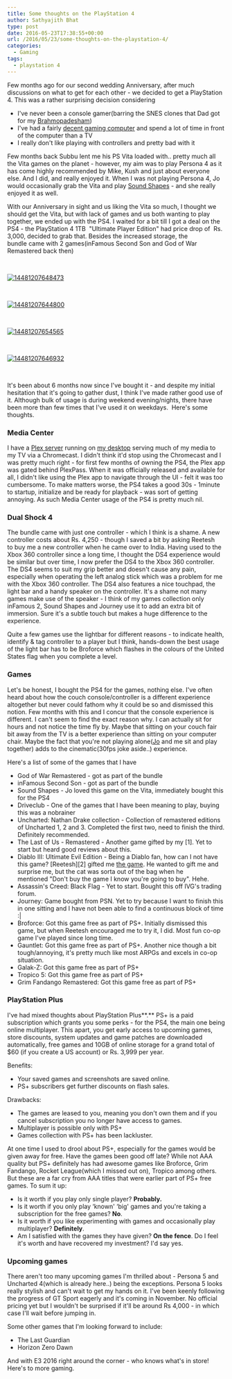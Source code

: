 ```yaml
---
title: Some thoughts on the PlayStation 4
author: Sathyajith Bhat
type: post
date: 2016-05-23T17:38:55+00:00
url: /2016/05/23/some-thoughts-on-the-playstation-4/
categories:
  - Gaming
tags:
  - playstation 4
---
```


Few months ago for our second wedding Anniversary, after much discussions on what to get for each other - we decided to get a PlayStation 4. This was a rather surprising decision considering

- I've never been a console gamer(barring the SNES clones that Dad got for my <a href="https://en.wikipedia.org/wiki/Upanayana" target="_blank">Brahmopadesham</a>)
- I've had a fairly <a href="https://sathyabh.at/2013/08/01/hellforge-my-desktop-after-a-long-time/" target="_blank">decent gaming computer</a> and spend a lot of time in front of the computer than a TV
- I really don't like playing with controllers and pretty bad with it

Few months back Subbu lent me his PS Vita loaded with.. pretty much all the Vita games on the planet - however, my aim was to play Persona 4 as it has come highly recommended by Mike, Kush and just about everyone else. And I did, and really enjoyed it. When I was not playing Persona 4, Jo would occasionally grab the Vita and play <a href="https://www.youtube.com/watch?v=mwZtt4Q9CxY" target="_blank">Sound Shapes</a> - and she really enjoyed it as well.

With our Anniversary in sight and us liking the Vita so much, I thought we should get the Vita, but with lack of games and us both wanting to play together, we ended up with the PS4. I waited for a bit till I got a deal on the PS4 - the PlayStation 4 1TB  "Ultimate Player Edition" had price drop of  Rs. 3,000, decided to grab that. Besides the increased storage, the bundle came with 2 games(inFamous Second Son and God of War Remastered back then)

&nbsp;

<a href="https://i.sathyabh.at/ss/2016/04/14481207648473.jpg" rel="attachment wp-att-1389"><img class="aligncenter size-full wp-image-1389" src="https://i.sathyabh.at/ss/2016/04/14481207648473.jpg" alt="14481207648473"   /></a>

&nbsp;

<a href="https://i.sathyabh.at/ss/2016/04/14481207644800.jpg" rel="attachment wp-att-1390"><img class="aligncenter size-medium wp-image-1390" src="https://i.sathyabh.at/ss/2016/04/14481207644800.jpg" alt="14481207644800"   /></a>

&nbsp;

<a href="https://i.sathyabh.at/ss/2016/04/14481207654565.jpg" rel="attachment wp-att-1391"><img class="aligncenter size-medium wp-image-1391" src="https://i.sathyabh.at/ss/2016/04/14481207654565.jpg" alt="14481207654565"   /></a>

&nbsp;

<a href="https://i.sathyabh.at/ss/2016/04/14481207646932.jpg" rel="attachment wp-att-1392"><img class="aligncenter size-medium wp-image-1392" src="https://i.sathyabh.at/ss/2016/04/14481207646932.jpg" alt="14481207646932"   /></a>

&nbsp;

It's been about 6 months now since I've bought it - and despite my initial hesitation that it's going to gather dust, I think I've made rather good use of it. Although bulk of usage is during weekend evening/nights, there have been more than few times that I've used it on weekdays.  Here's some thoughts.

### Media Center

I have a <a href="https://plex.tv/" target="_blank">Plex server</a> running on <a href="https://sathyabh.at/2013/08/01/hellforge-my-desktop-after-a-long-time/" target="_blank">my desktop</a> serving much of my media to my TV via a Chromecast. I didn't think it'd stop using the Chromecast and I was pretty much right - for first few months of owning the PS4, the Plex app was gated behind PlexPass. When it was officially released and available for all, I didn't like using the Plex app to navigate through the UI - felt it was too cumbersome. To make matters worse, the PS4 takes a good 30s - 1minute to startup, initialize and be ready for playback - was sort of getting annoying. As such Media Center usage of the PS4 is pretty much nil.

### Dual Shock 4

The bundle came with just one controller - which I think is a shame. A new controller costs about Rs. 4,250 - though I saved a bit by asking Reetesh to buy me a new controller when he came over to India. Having used to the Xbox 360 controller since a long time, I thought the DS4 experience would be similar but over time, I now prefer the DS4 to the Xbox 360 controller. The DS4 seems to suit my grip better and doesn't cause any pain, especially when operating the left analog stick which was a problem for me with the Xbox 360 controller. The DS4 also features a nice touchpad, the light bar and a handy speaker on the controller. It's a shame not many games make use of the speaker - I think of my games collection only inFamous 2, Sound Shapes and Journey use it to add an extra bit of immersion. Sure it's a subtle touch but makes a huge difference to the experience.

Quite a few games use the lightbar for different reasons - to indicate health, identify & tag controller to a player but I think, hands-down the best usage of the light bar has to be Broforce which flashes in the colours of the United States flag when you complete a level.

### Games

Let's be honest, I bought the PS4 for the games, nothing else. I've often heard about how the couch console/controller is a different experience altogether but never could fathom why it could be so and dismissed this notion. Few months with this and I concur that the console experience is different. I can't seem to find the exact reason why. I can actually sit for hours and not notice the time fly by. Maybe that sitting on your couch fair bit away from the TV is a better experience than sitting on your computer chair. Maybe the fact that you're not playing alone(<a href="https://twitter.com/joshenoy" target="_blank">Jo</a> and me sit and play together) adds to the cinematic(30fps joke aside..) experience.

Here's a list of some of the games that I have

- God of War Remastered - got as part of the bundle
- inFamous Second Son - got as part of the bundle
- Sound Shapes - Jo loved this game on the Vita, immediately bought this for the PS4
- Driveclub - One of the games that I have been meaning to play, buying this was a nobrainer
- Uncharted: Nathan Drake collection - Collection of remastered editions of Uncharted 1, 2 and 3. Completed the first two, need to finish the third. Definitely recommended.
- The Last of Us - Remastered - Another game gifted by my [1]. Yet to start but heard good reviews about this.
- Diablo III: Ultimate Evil Edition - Being a Diablo fan, how can I not have this game? [Reetesh][2] gifted me [the game][3]. He wanted to gift me and surprise me, but the cat was sorta out of the bag when he mentioned "Don't buy the game I know you're going to buy". Hehe.
- Assassin's Creed: Black Flag - Yet to start. Bought this off IVG's trading forum.
- Journey: Game bought from PSN. Yet to try because I want to finish this in one sitting and I have not been able to find a continuous block of time :|
- Broforce: Got this game free as part of PS+. Initially dismissed this game, but when Reetesh encouraged me to try it, I did. Most fun co-op game I've played since long time.
- Gauntlet: Got this game free as part of PS+. Another nice though a bit tough/annoying, it's pretty much like most ARPGs and excels in co-op situation.
- Galak-Z: Got this game free as part of PS+
- Tropico 5: Got this game free as part of PS+
- Grim Fandango Remastered: Got this game free as part of PS+

### **PlayStation Plus**

I've had mixed thoughts about PlayStation Plus**.** PS+ is a paid subscription which grants you some perks - for the PS4, the main one being online multiplayer. This apart, you get early access to upcoming games, store discounts, system updates and game patches are downloaded automatically, free games and 10GB of online storage for a grand total of $60 (if you create a US account) or Rs. 3,999 per year</a>.

Benefits:

- Your saved games and screenshots are saved online.
- PS+ subscribers get further discounts on flash sales.

Drawbacks:

- The games are leased to you, meaning you don't own them and if you cancel subscription you no longer have access to games.
- Multiplayer is possible only with PS+
- Games collection with PS+ has been lackluster.

At one time I used to drool about PS+, especially for the games would be given away for free. Have the games been good off late? While not AAA quality but PS+ definitely has had awesome games like Broforce, Grim Fandango, Rocket League(which I missed out on), Tropico among others. But these are a far cry from AAA titles that were earlier part of PS+ free games. To sum it up:

- Is it worth if you play only single player? **Probably.**
- Is it worth if you only play &#8216;known' &#8216;big' games and you're taking a subscription for the free games? **No**.
- Is it worth if you like experimenting with games and occasionally play multiplayer? **Definitely**.
- Am I satisfied with the games they have given? **On the fence**. Do I feel it's worth and have recovered my investment? I'd say yes.

### Upcoming games

There aren't too many upcoming games I'm thrilled about - Persona 5 and Uncharted 4(which is already here..) being the exceptions. Persona 5 looks really stylish and can't wait to get my hands on it. I've been keenly following the progress of GT Sport eagerly and it's coming in November. No official pricing yet but I wouldn't be surprised if it'll be around Rs 4,000 - in which case I'll wait before jumping in.

Some other games that I'm looking forward to include:

- The Last Guardian
- Horizon Zero Dawn

And with E3 2016 right around the corner - who knows what's in store! Here's to more gaming.

###

[3]: https://www.instagram.com/p/BDusuNnkBsd/?taken-by=sathyabhat
